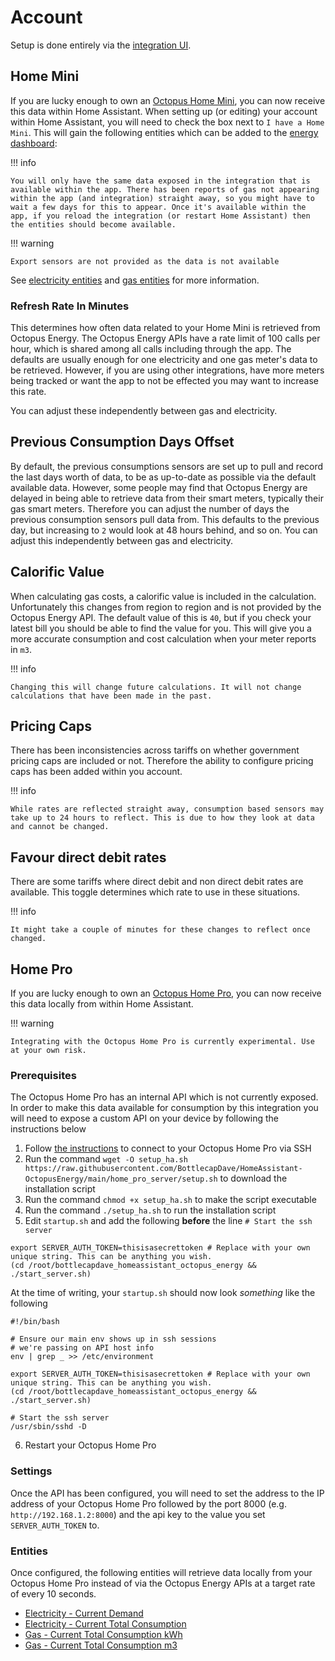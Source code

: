 # Account

Setup is done entirely via the [integration UI](https://my.home-assistant.io/redirect/config_flow_start/?domain=octopus_energy).

## Home Mini

If you are lucky enough to own an [Octopus Home Mini](https://octopus.energy/blog/octopus-home-mini/), you can now receive this data within Home Assistant. When setting up (or editing) your account within Home Assistant, you will need to check the box next to `I have a Home Mini`. This will gain the following entities which can be added to the [energy dashboard](https://www.home-assistant.io/blog/2021/08/04/home-energy-management/):

!!! info

    You will only have the same data exposed in the integration that is available within the app. There has been reports of gas not appearing within the app (and integration) straight away, so you might have to wait a few days for this to appear. Once it's available within the app, if you reload the integration (or restart Home Assistant) then the entities should become available.

!!! warning

    Export sensors are not provided as the data is not available

See [electricity entities](../entities/electricity.md#home-mini-entities) and [gas entities](../entities/gas.md#home-mini-entities) for more information.

### Refresh Rate In Minutes

This determines how often data related to your Home Mini is retrieved from Octopus Energy. The Octopus Energy APIs have a rate limit of 100 calls per hour, which is shared among all calls including through the app. The defaults are usually enough for one electricity and one gas meter's data to be retrieved. However, if you are using other integrations, have more meters being tracked or want the app to not be effected you may want to increase this rate.

You can adjust these independently between gas and electricity.

## Previous Consumption Days Offset

By default, the previous consumptions sensors are set up to pull and record the last days worth of data, to be as up-to-date as possible via the default available data. However, some people may find that Octopus Energy are delayed in being able to retrieve data from their smart meters, typically their gas smart meters. Therefore you can adjust the number of days the previous consumption sensors pull data from. This defaults to the previous day, but increasing to `2` would look at 48 hours behind, and so on. You can adjust this independently between gas and electricity.

## Calorific Value

When calculating gas costs, a calorific value is included in the calculation. Unfortunately this changes from region to region and is not provided by the Octopus Energy API. The default value of this is `40`, but if you check your latest bill you should be able to find the value for you. This will give you a more accurate consumption and cost calculation when your meter reports in `m3`.

!!! info

    Changing this will change future calculations. It will not change calculations that have been made in the past.

## Pricing Caps

There has been inconsistencies across tariffs on whether government pricing caps are included or not. Therefore the ability to configure pricing caps has been added within you account. 

!!! info

    While rates are reflected straight away, consumption based sensors may take up to 24 hours to reflect. This is due to how they look at data and cannot be changed.

## Favour direct debit rates

There are some tariffs where direct debit and non direct debit rates are available. This toggle determines which rate to use in these situations.


!!! info

    It might take a couple of minutes for these changes to reflect once changed.

## Home Pro

If you are lucky enough to own an [Octopus Home Pro](https://forum.octopus.energy/t/for-the-pro-user/8453/2352/), you can now receive this data locally from within Home Assistant. 

!!! warning

    Integrating with the Octopus Home Pro is currently experimental. Use at your own risk.

### Prerequisites

The Octopus Home Pro has an internal API which is not currently exposed. In order to make this data available for consumption by this integration you will need to expose a custom API on your device by following the instructions below

1. Follow [the instructions](https://github.com/OctopusSmartEnergy/Home-Pro-SDK-Public/blob/main/Home.md#sdk) to connect to your Octopus Home Pro via SSH
2. Run the command `wget -O setup_ha.sh https://raw.githubusercontent.com/BottlecapDave/HomeAssistant-OctopusEnergy/main/home_pro_server/setup.sh` to download the installation script
3. Run the command `chmod +x setup_ha.sh` to make the script executable
4. Run the command `./setup_ha.sh` to run the installation script
5. Edit `startup.sh` and add the following **before** the line `# Start the ssh server`

```
export SERVER_AUTH_TOKEN=thisisasecrettoken # Replace with your own unique string. This can be anything you wish. 
(cd /root/bottlecapdave_homeassistant_octopus_energy && ./start_server.sh)
```

At the time of writing, your `startup.sh` should now look _something_ like the following

```
#!/bin/bash

# Ensure our main env shows up in ssh sessions
# we're passing on API host info
env | grep _ >> /etc/environment

export SERVER_AUTH_TOKEN=thisisasecrettoken # Replace with your own unique string. This can be anything you wish.
(cd /root/bottlecapdave_homeassistant_octopus_energy && ./start_server.sh)

# Start the ssh server
/usr/sbin/sshd -D
```

6. Restart your Octopus Home Pro

### Settings

Once the API has been configured, you will need to set the address to the IP address of your Octopus Home Pro followed by the port 8000 (e.g. `http://192.168.1.2:8000`) and the api key to the value you set `SERVER_AUTH_TOKEN` to.


### Entities

Once configured, the following entities will retrieve data locally from your Octopus Home Pro instead of via the Octopus Energy APIs at a target rate of every 10 seconds.

* [Electricity - Current Demand](../entities/electricity.md#current-demand)
* [Electricity - Current Total Consumption](../entities/electricity.md#current-total-consumption)
* [Gas - Current Total Consumption kWh](../entities/gas.md#current-total-consumption-kwh)
* [Gas - Current Total Consumption m3](../entities/gas.md#current-total-consumption-m3)